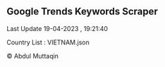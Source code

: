 

## Google Trends Keywords Scraper 
 
Last Update 19-04-2023 , 19:21:40

Country List :
VIETNAM.json



© Abdul Muttaqin 
